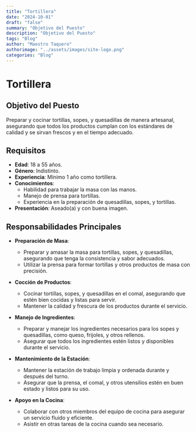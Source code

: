 ```yaml
---
title: "Tortillera"
date: "2024-10-01"
draft: "false"
summary: "Objetivo del Puesto"
description: "Objetivo del Puesto"
tags: "Blog"
author: "Maestro Taquero"
authorimage: "../assets/images/site-logo.png"
categories: "Blog"
---
```

# Tortillera

## Objetivo del Puesto
Preparar y cocinar tortillas, sopes, y quesadillas de manera artesanal, asegurando que todos los productos cumplan con los estándares de calidad y se sirvan frescos y en el tiempo adecuado.

## Requisitos

- **Edad**: 18 a 55 años.
- **Género**: Indistinto.
- **Experiencia**: Mínimo 1 año como tortillera.
- **Conocimientos**:
  - Habilidad para trabajar la masa con las manos.
  - Manejo de prensa para tortillas.
  - Experiencia en la preparación de quesadillas, sopes, y tortillas.
- **Presentación**: Aseado(a) y con buena imagen.

## Responsabilidades Principales

- **Preparación de Masa**:
  - Preparar y amasar la masa para tortillas, sopes, y quesadillas, asegurando que tenga la consistencia y sabor adecuados.
  - Utilizar la prensa para formar tortillas y otros productos de masa con precisión.

- **Cocción de Productos**:
  - Cocinar tortillas, sopes, y quesadillas en el comal, asegurando que estén bien cocidas y listas para servir.
  - Mantener la calidad y frescura de los productos durante el servicio.

- **Manejo de Ingredientes**:
  - Preparar y manejar los ingredientes necesarios para los sopes y quesadillas, como queso, frijoles, y otros rellenos.
  - Asegurar que todos los ingredientes estén listos y disponibles durante el servicio.

- **Mantenimiento de la Estación**:
  - Mantener la estación de trabajo limpia y ordenada durante y después del turno.
  - Asegurar que la prensa, el comal, y otros utensilios estén en buen estado y listos para su uso.

- **Apoyo en la Cocina**:
  - Colaborar con otros miembros del equipo de cocina para asegurar un servicio fluido y eficiente.
  - Asistir en otras tareas de la cocina cuando sea necesario.
